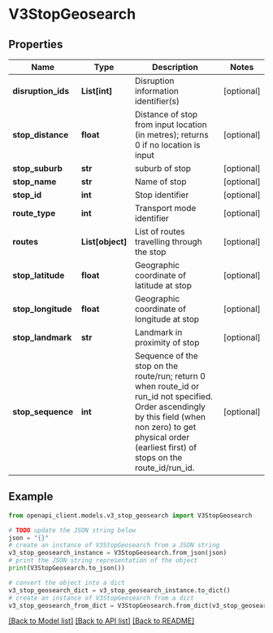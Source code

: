 # V3StopGeosearch


## Properties

Name | Type | Description | Notes
------------ | ------------- | ------------- | -------------
**disruption_ids** | **List[int]** | Disruption information identifier(s) | [optional] 
**stop_distance** | **float** | Distance of stop from input location (in metres); returns 0 if no location is input | [optional] 
**stop_suburb** | **str** | suburb of stop | [optional] 
**stop_name** | **str** | Name of stop | [optional] 
**stop_id** | **int** | Stop identifier | [optional] 
**route_type** | **int** | Transport mode identifier | [optional] 
**routes** | **List[object]** | List of routes travelling through the stop | [optional] 
**stop_latitude** | **float** | Geographic coordinate of latitude at stop | [optional] 
**stop_longitude** | **float** | Geographic coordinate of longitude at stop | [optional] 
**stop_landmark** | **str** | Landmark in proximity of stop | [optional] 
**stop_sequence** | **int** | Sequence of the stop on the route/run; return 0 when route_id or run_id not specified. Order ascendingly by this field (when non zero) to get physical order (earliest first) of stops on the route_id/run_id. | [optional] 

## Example

```python
from openapi_client.models.v3_stop_geosearch import V3StopGeosearch

# TODO update the JSON string below
json = "{}"
# create an instance of V3StopGeosearch from a JSON string
v3_stop_geosearch_instance = V3StopGeosearch.from_json(json)
# print the JSON string representation of the object
print(V3StopGeosearch.to_json())

# convert the object into a dict
v3_stop_geosearch_dict = v3_stop_geosearch_instance.to_dict()
# create an instance of V3StopGeosearch from a dict
v3_stop_geosearch_from_dict = V3StopGeosearch.from_dict(v3_stop_geosearch_dict)
```
[[Back to Model list]](../README.md#documentation-for-models) [[Back to API list]](../README.md#documentation-for-api-endpoints) [[Back to README]](../README.md)


